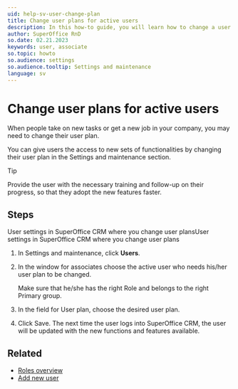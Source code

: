 ```yaml
---
uid: help-sv-user-change-plan
title: Change user plans for active users
description: In this how-to guide, you will learn how to change a user plan for active users.
author: SuperOffice RnD
so.date: 02.21.2023
keywords: user, associate
so.topic: howto
so.audience: settings
so.audience.tooltip: Settings and maintenance
language: sv
---
```


# Change user plans for active users

When people take on new tasks or get a new job in your company, you may need to change their user plan.

You can give users the access to new sets of functionalities by changing their user plan in the Settings and maintenance section.

> [!TIP]
> Provide the user with the necessary training and follow-up on their progress, so that they adopt the new features faster.

## Steps

User settings in SuperOffice CRM where you change user plansUser settings in SuperOffice CRM where you change user plans

1. In Settings and maintenance, click **Users**.

2. In the window for associates choose the active user who needs his/her user plan to be changed.

    Make sure that he/she has the right Role and belongs to the right Primary group.

3. In the field for User plan, choose the desired user plan.

4. Click Save. The next time the user logs into SuperOffice CRM, the user will be updated with the new functions and features available.

## Related

* [Roles overview][2]
* [Add new user][1]

<!-- Referenced links -->
[1]: add-associate.md
[2]: role/index.md

<!-- Referenced images -->

